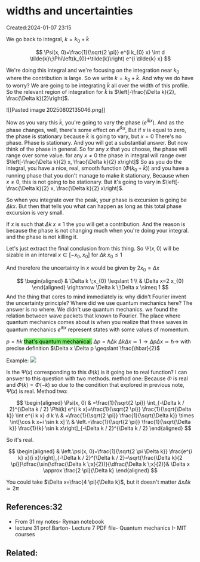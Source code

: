 # widths and uncertainties
Created:2024-01-07 23:15

We go back to integral, $k=k_{0}+\tilde{k}$

$$
\Psi(x, 0)=\frac{1}{\sqrt{2 \pi}} e^{i k_{0} x} \int d \tilde{k}\;\Phi\left(k_{0}+\tilde{k}\right) e^{i \tilde{k} x}
$$

We're doing this integral and we're focusing on the integration near $k_{0}$ where the contribution is large. So we write $k=k_{0}+\tilde{k}$. And why we do have to worry? We are going to be integrating $\tilde{k}$ all over the width of this profile. So the relevant region of integration for $\tilde{k}$ is $\left[-\frac{\Delta k}{2}, \frac{\Delta k}{2}\right]$.

![[Pasted image 20250802135046.png]]

Now as you vary this $\tilde{k}$, you're going to vary the phase $\left(e^{i \tilde{k} x}\right)$. And as the phase changes, well, there's some effect on $e^{i \tilde{k} x}$, But if $x$ is equal to zero, the phase is stationary because $\tilde{k}$ is going to vary, but $x=0$ There's no phase. Phase is stationary. And you will get a substantial answer.
But now think of the phase in general. So for any $x$ that you choose, the phase will range over some value.
for any $x \neq 0$ the phase in integral will range over $\left[-\frac{\Delta k}{2} x, \frac{\Delta k}{2} x\right]$
So as you do the integral, you have a nice, real, smooth function $(\Phi(k_0+\tilde{k}))$ and you have a running phase that you don't manage to make it stationary, Because when $x \neq 0$, this is not going to be stationary. But it's going to vary in $\left[-\frac{\Delta k}{2} x, \frac{\Delta k}{2} x\right]$.

So when you integrate over the peak, your phase is excursion is going be $\Delta kx$. But then that tells you what can happen as long as this total phase excursion is very small.

If $x$ is such that $\Delta k\;x\leqslant 1$ the you will get a contribution. And the reason is because the phase is not changing much when you're doing your integral. and the phase is not killing it.

Let's just extract the final conclusion from this thing. So $\Psi(x, 0)$ will be sizable in an interval $x \in\left[-x_{0}, x_{0}\right]$ for $\Delta k \;x_{0} \leqslant 1$

And therefore the uncertainty in $x$ would be given by $2 x_{0}=\Delta x$

$$
\begin{aligned}
& \Delta k \;x_{0} \leqslant 1 \\
& \Delta x=2 x_{0}
\end{aligned} \rightarrow \Delta k \;\Delta x \simeq 1
$$
And the thing that cores to mind immediately is: why didn't Fourier invent the uncertainty principle? Where did we use quantum mechanics here? The answer is no where. We didn't use quantum mechanics. we found the relation between wave packets that known to Fourier. The place where quantum mechanics comes about is when you realize that these waves in quantum mechanics $e^{i k x}$ represent states with some values of momentum.


$p=\hbar k$ <mark style="background: #2BE611A6;">that's quantum mechanical.</mark>
$\Delta p=\hbar \Delta k$
$\Delta k \Delta x \simeq 1$$\rightarrow \Delta p \Delta x \simeq \hbar \rightarrow$ with precise definition $\Delta x \Delta p \geqslant \frac{\hbar}{2}$

Example:
![](https://cdn.mathpix.com/cropped/2025_05_25_bd0e6128820210cf1785g-4.jpg?height=231&width=622&top_left_y=1305&top_left_x=627)

Is the $\Psi(x)$ corresponding to this $\Phi(k)$ is it going be to real function? I can answer to this question with two methods. method one: Because $\Phi$ is real and $\Phi(k)=\Phi(-k)$ so due to the condition that explored in previous note, $\Psi(x)$ is real. Method two:

$$
\begin{aligned}
\Psi(x, 0) & =\frac{1}{\sqrt{2 \pi}} \int_{-\Delta k / 2}^{\Delta k / 2} \Phi(k) e^{i k x}=\frac{1}{\sqrt{2 \pi}} \frac{1}{\sqrt{\Delta k}} \int e^{i k x} d k \\
& =\frac{1}{\sqrt{2 \pi}} \frac{1}{\sqrt{\Delta k}} \times \int[\cos k x+i \sin k x] \\
& \left.=\frac{1}{\sqrt{2 \pi}} \frac{1}{\sqrt{\Delta k}} \frac{1}{k} \sin k x\right]_{-\Delta k / 2}^{\Delta k / 2}
\end{aligned}
$$

So it's real.

$$
\begin{aligned}
& \left.\psi(x, 0)=\frac{1}{\sqrt{2 \pi \Delta k}} \frac{e^{i k} x}{i x}\right]_{-\Delta k / 2}^{\Delta k / 2}=\sqrt{\frac{\Delta k}{2 \pi}}\dfrac{\sin(\dfrac{\Delta k \;x}{2})}{\dfrac{\Delta k \;x}{2}}&
 \Delta x \approx \frac{2 \pi}{\Delta k}
\end{aligned}
$$

You could take $\Delta x=\frac{4 \pi}{\Delta k}$, but it doesn't matter $\Delta x \Delta k \simeq 2 \pi$


## References:32
- From 31 my notes- Ryman notebook
- lecture 31 prof.Barton- Lecture 7 PDF file- Quantum mechanics I- MIT courses


## Related:


